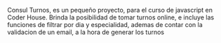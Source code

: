 Consul Turnos, es un pequeño proyecto, para el curso de javascript en Coder House.
Brinda la posibilidad de tomar turnos online, e incluye las funciones de filtrar por dia y especialidad, ademas de contar con la validacion de un email, a la hora de generar los turnos
